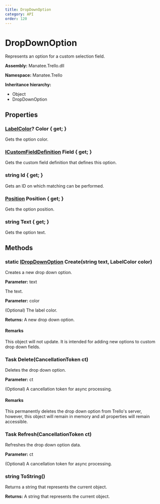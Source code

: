 ```yaml
---
title: DropDownOption
category: API
order: 120
---
```


# DropDownOption

Represents an option for a custom selection field.

**Assembly:** Manatee.Trello.dll

**Namespace:** Manatee.Trello

**Inheritance hierarchy:**

- Object
- DropDownOption

## Properties

### [LabelColor](LabelColor#labelcolor)? Color { get; }

Gets the option color.

### [ICustomFieldDefinition](ICustomFieldDefinition#icustomfielddefinition) Field { get; }

Gets the custom field definition that defines this option.

### string Id { get; }

Gets an ID on which matching can be performed.

### [Position](Position#position) Position { get; }

Gets the option position.

### string Text { get; }

Gets the option text.

## Methods

### static [IDropDownOption](IDropDownOption#idropdownoption) Create(string text, LabelColor color)

Creates a new drop down option.

**Parameter:** text

The text.

**Parameter:** color

(Optional) The label color.

**Returns:** A new drop down option.

#### Remarks

This object will not update. It is intended for adding new options to custom drop down fields.

### Task Delete(CancellationToken ct)

Deletes the drop down option.

**Parameter:** ct

(Optional) A cancellation token for async processing.

#### Remarks

This permanently deletes the drop down option from Trello&#39;s server, however, this object will remain in memory and all properties will remain accessible.

### Task Refresh(CancellationToken ct)

Refreshes the drop down option data.

**Parameter:** ct

(Optional) A cancellation token for async processing.

### string ToString()

Returns a string that represents the current object.

**Returns:** A string that represents the current object.

